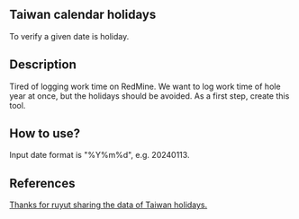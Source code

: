 ## Taiwan calendar holidays
 To verify a given date is holiday.   
## Description  
Tired of logging work time on RedMine. We want to log work time of hole year at once, but the holidays should be avoided. As a first step, create this tool.  
## How to use?  
 Input date format is "%Y%m%d", e.g. 20240113.   
## References  
 [Thanks for ruyut sharing the data of Taiwan holidays.](https://github.com/ruyut/TaiwanCalendar)
